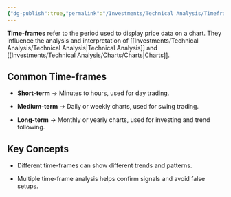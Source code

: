 ```yaml
---
{"dg-publish":true,"permalink":"/Investments/Technical Analysis/Timeframes/Time-frames/"}
---
```


**Time-frames** refer to the period used to display price data on a chart. They influence the analysis and interpretation of [[Investments/Technical Analysis/Technical Analysis\|Technical Analysis]] and [[Investments/Technical Analysis/Charts/Charts\|Charts]].

## Common Time-frames

- **Short-term** → Minutes to hours, used for day trading.
    
- **Medium-term** → Daily or weekly charts, used for swing trading.
    
- **Long-term** → Monthly or yearly charts, used for investing and trend following.
## Key Concepts

- Different time-frames can show different trends and patterns.
    
- Multiple time-frame analysis helps confirm signals and avoid false setups.